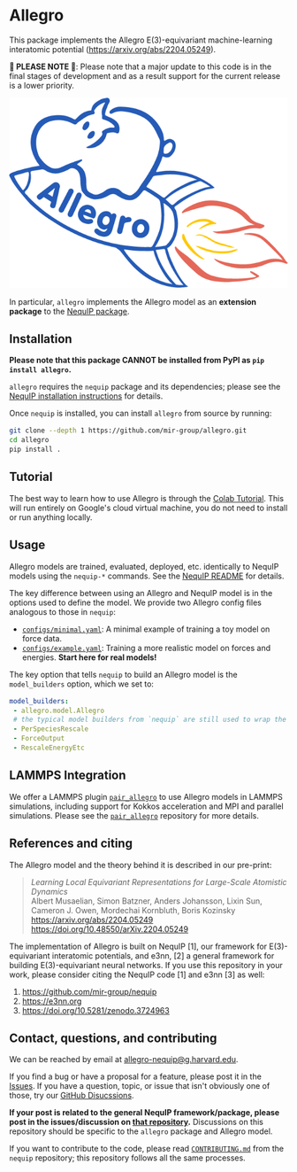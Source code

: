 # Allegro

This package implements the Allegro E(3)-equivariant machine-learning interatomic potential (https://arxiv.org/abs/2204.05249).

**:red_circle: PLEASE NOTE :red_circle:**:  Please note that a major update to this code is in the final stages of development and as a result support for the current release is a lower priority.

![Allegro logo](./logo.png)

In particular, `allegro` implements the Allegro model as an **extension package** to the [NequIP package](https://github.com/mir-group/nequip).


## Installation
**Please note that this package CANNOT be installed from PyPI as `pip install allegro`.**

`allegro` requires the `nequip` package and its dependencies; please see the [NequIP installation instructions](https://github.com/mir-group/nequip#installation) for details.

Once `nequip` is installed, you can install `allegro` from source by running:
```bash
git clone --depth 1 https://github.com/mir-group/allegro.git
cd allegro
pip install .
```

## Tutorial
The best way to learn how to use Allegro is through the [Colab Tutorial](https://colab.research.google.com/drive/1yq2UwnET4loJYg_Fptt9kpklVaZvoHnq). This will run entirely on Google's cloud virtual machine, you do not need to install or run anything locally.

## Usage
Allegro models are trained, evaluated, deployed, etc. identically to NequIP models using the `nequip-*` commands. See the [NequIP README](https://github.com/mir-group/nequip#usage) for details.

The key difference between using an Allegro and NequIP model is in the options used to define the model. We provide two Allegro config files analogous to those in `nequip`:
 - [`configs/minimal.yaml`](`configs/minimal.yaml`): A minimal example of training a toy model on force data.
 - [`configs/example.yaml`](`configs/example.yaml`): Training a more realistic model on forces and energies. **Start here for real models!**

The key option that tells `nequip` to build an Allegro model is the `model_builders` option, which we set to:
```yaml
model_builders:
 - allegro.model.Allegro
 # the typical model builders from `nequip` are still used to wrap the core Allegro energy model:
 - PerSpeciesRescale
 - ForceOutput
 - RescaleEnergyEtc
```

## LAMMPS Integration

We offer a LAMMPS plugin [`pair_allegro`](https://github.com/mir-group/pair_allegro) to use Allegro models in LAMMPS simulations, including support for Kokkos acceleration and MPI and parallel simulations. Please see the [`pair_allegro`](https://github.com/mir-group/pair_allegro) repository for more details.

## References and citing

The Allegro model and the theory behind it is described in our pre-print:

> *Learning Local Equivariant Representations for Large-Scale Atomistic Dynamics* <br/>
> Albert Musaelian, Simon Batzner, Anders Johansson, Lixin Sun, Cameron J. Owen, Mordechai Kornbluth, Boris Kozinsky <br/>
> https://arxiv.org/abs/2204.05249 <br/>
> https://doi.org/10.48550/arXiv.2204.05249

The implementation of Allegro is built on NequIP [1], our framework for E(3)-equivariant interatomic potentials, and e3nn, [2] a general framework for building E(3)-equivariant neural networks. If you use this repository in your work, please consider citing the NequIP code [1] and e3nn [3] as well:

 1. https://github.com/mir-group/nequip
 2. https://e3nn.org
 3. https://doi.org/10.5281/zenodo.3724963

## Contact, questions, and contributing

We can be reached by email at allegro-nequip@g.harvard.edu.

If you find a bug or have a proposal for a feature, please post it in the [Issues](https://github.com/mir-group/allegro/issues).
If you have a question, topic, or issue that isn't obviously one of those, try our [GitHub Disucssions](https://github.com/mir-group/allegro/discussions).

**If your post is related to the general NequIP framework/package, please post in the issues/discussion on [that repository](https://github.com/mir-group/nequip).** Discussions on this repository should be specific to the `allegro` package and Allegro model.

If you want to contribute to the code, please read [`CONTRIBUTING.md`](https://github.com/mir-group/nequip/blob/main/CONTRIBUTING.md) from the `nequip` repository; this repository follows all the same processes.
